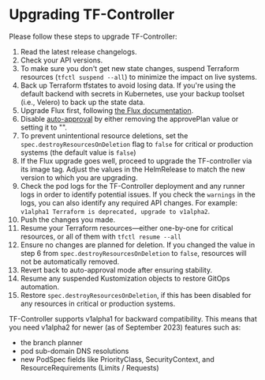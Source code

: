 # Upgrading TF-Controller

Please follow these steps to upgrade TF-Controller:

1. Read the latest release changelogs.
2. Check your API versions.
3. To make sure you don't get new state changes, suspend Terraform resources (`tfctl suspend --all`) to minimize the impact on live systems.
4. Back up Terraform tfstates to avoid losing data. If you're using the default backend with secrets in Kubernetes, use your backup toolset (i.e., Velero) to back up the state data.
5. Upgrade Flux first, following [the Flux documentation](https://fluxcd.io/flux/installation/upgrade/).
6. Disable [auto-approval](https://flux-iac.github.io/tofu-controller/use-tf-controller/provision-resources-and-auto-approve/) by either removing the approvePlan value or setting it to "".
7. To prevent unintentional resource deletions, set the `spec.destroyResourcesOnDeletion` flag to `false` for critical or production systems (the default value is `false`)
8. If the Flux upgrade goes well, proceed to upgrade the TF-controller via its image tag. Adjust the values in the HelmRelease to match the new version to which you are upgrading.
9. Check the pod logs for the TF-Controller deployment and any runner logs in order to identify potential issues. If you check the `warnings` in the logs, you can also identify any required API changes. For example:
` v1alpha1 Terraform is deprecated, upgrade to v1alpha2`.
10. Push the changes you made.
11. Resume your Terraform resources—either one-by-one for critical resources, or all of them with `tfctl resume --all`
12. Ensure no changes are planned for deletion. If you changed the value in step 6 from `spec.destroyResourcesOnDeletion` to `false`, resources will not be automatically removed.
13. Revert back to auto-approval mode after ensuring stability.
14. Resume any suspended Kustomization objects to restore GitOps automation.
15. Restore `spec.destroyResourcesOnDeletion`, if this has been disabled for any resources in critical or production systems.

TF-Controller supports v1alpha1 for backward compatibility. This means that you need v1alpha2 for newer (as of September 2023) features such as:
- the branch planner
- pod sub-domain DNS resolutions
- new PodSpec fields like PriorityClass, SecurityContext, and ResourceRequirements (Limits / Requests)
